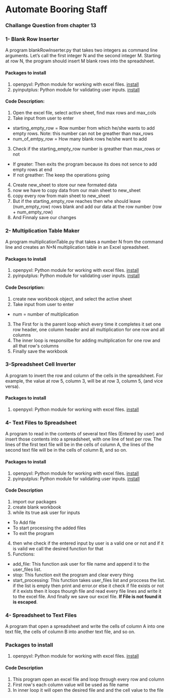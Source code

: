 # Automate Booring Staff 

### Challange Question from chapter 13 
### 1- Blank Row Inserter
A program blankRowInserter.py that takes two integers  as command line arguments. Let’s call the first integer N and the second integer M. 
Starting at row N, the program should insert M blank rows into the spreadsheet.

#### Packages to install
1. openpyxl: Python module for working with excel files. [install](https://openpyxl.readthedocs.io/en/stable/)
2. pyinputplus: Python module for validating user inputs. [install](https://pypi.org/project/PyInputPlus/)

#### Code Description:
1. Open the excel file, select active sheet, find max rows and max_cols
2. Take input from user to enter 
- starting_empty_row = Row number from which he/she wants to add empty rows. Note: this number can not be greather than max_rows
- num_of_emtpy_row = How many blank rows he/she want to add
3. Check if the starting_empty_row number is greather than max_rows or not
- If greater: Then exits the program because its does not sence to add empty rows at end
- If not greather: The keep the operations going
4. Create new_sheet to store our new formated data
5. now we have to copy data from our main sheet to new_sheet 
6. copy every row from main sheet to new_sheet
7. But if the starting_empty_row reaches then whe should leave  (num_empty_row) rows blank and add our data at the row number (row + num_empty_row)
8. And Finnaly save our changes     
 	
### 2- Multiplication Table Maker
A program multiplicationTable.py that takes a number N from the command line and creates an N×N multiplication table in an Excel spreadsheet.

#### Packages to install
1. openpyxl: Python module for working with excel files. [install](https://openpyxl.readthedocs.io/en/stable/)
2. pyinputplus: Python module for validating user inputs. [install](https://pypi.org/project/PyInputPlus/)

#### Code Description:
1. create new workbook object, and select the active sheet
2. Take input from user to enter 
- num = number of multiplication 
3. The First for is the parent loop which every time it completes it set one row header, one column header and all multiplication for one row and all columns
4. The inner loop is responsilbe for adding multiplication for one row and all that row's columns
5. Finally save the workbook

### 3-Spreadsheet Cell Inverter
A program to invert the row and column of the cells in the spreadsheet. For example, the value at row 5, column 3, will be at row 3, column 5, (and vice versa). 

#### Packages to install
1. openpyxl: Python module for working with excel files. [install](https://openpyxl.readthedocs.io/en/stable/)

### 4- Text Files to Spreadsheet
A program to read in the contents of several text files (Entered by user) and insert those contents into a spreadsheet, with one line of text per row. The lines of the first text file will be in the cells of column A, the lines of the second text file will be in the cells of column B, and so on.

#### Packages to install
1. openpyxl: Python module for working with excel files. [install](https://openpyxl.readthedocs.io/en/stable/)
2. pyinputplus: Python module for validating user inputs. [install](https://pypi.org/project/PyInputPlus/)

#### Code Description
1. import our packages
2. create blank workbook
3. while its true ask user for inputs
- To Add file
- To start processing the added files
- To exit the program
4. then whe check if the entered input by user is a valid one or not and if it is valid we call the desired function for that
5. Functions:
- add_file: This function ask user for file name and append it to the user_files list.
- stop: This function exit the program and clear every thing 
- start_processing: This function takes user_files list and proccess the list. if the list is empty then print and error.or else it check if file exists or not if it exists then it loops thourgh file and read every file lines and write it to the excel file. And finally we save our excel file. **If File is not found it is escaped**.

### 4- Spreadsheet to Text Files
A program that open a spreadsheet and write the cells of column A into one text file, the cells of column B into another text file, and so on.

### Packages to install
1. openpyxl: Python module for working with excel files. [install](https://openpyxl.readthedocs.io/en/stable/)
	
#### Code Description
1. This program open an excel file and loop through every row and column
2. First row's each column value will be used as file name
3. In inner loop it will open the desired file and and the cell value to the file

